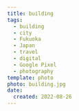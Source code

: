 ```yaml
---
title: building
tags:
  - building
  - city
  - Fukuoka
  - Japan
  - travel
  - digital
  - Google Pixel
  - photography
template: photo
photo: building.jpg
date:
  created: 2022-08-26
---
```

